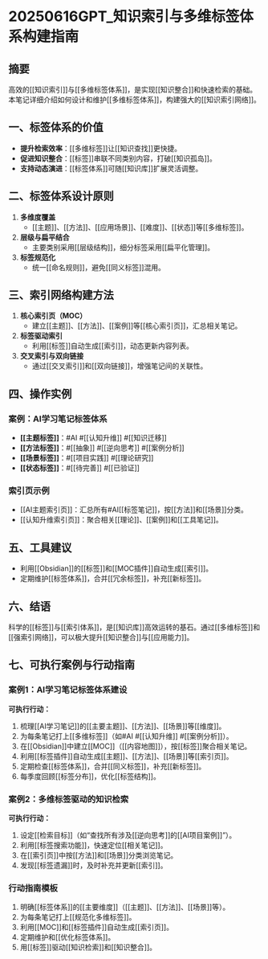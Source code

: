 # 20250616GPT_知识索引与多维标签体系构建指南

## 摘要

高效的[[知识索引]]与[[多维标签体系]]，是实现[[知识整合]]和快速检索的基础。本笔记详细介绍如何设计和维护[[多维标签体系]]，构建强大的[[知识索引网络]]。

## 一、标签体系的价值

- **提升检索效率**：[[多维标签]]让[[知识查找]]更快捷。
- **促进知识整合**：[[标签]]串联不同类别内容，打破[[知识孤岛]]。
- **支持动态演进**：[[标签体系]]可随[[知识库]]扩展灵活调整。

## 二、标签体系设计原则

1. **多维度覆盖**
   - [[主题]]、[[方法]]、[[应用场景]]、[[难度]]、[[状态]]等[[多维标签]]。
2. **层级与扁平结合**
   - 主要类别采用[[层级结构]]，细分标签采用[[扁平化管理]]。
3. **标签规范化**
   - 统一[[命名规则]]，避免[[同义标签]]混用。

## 三、索引网络构建方法

1. **核心索引页（MOC）**
   - 建立[[主题]]、[[方法]]、[[案例]]等[[核心索引页]]，汇总相关笔记。
2. **标签驱动索引**
   - 利用[[标签]]自动生成[[索引]]，动态更新内容列表。
3. **交叉索引与双向链接**
   - 通过[[交叉索引]]和[[双向链接]]，增强笔记间的关联性。

## 四、操作实例

### 案例：AI学习笔记标签体系

- **[[主题标签]]**：#AI #[[认知升维]] #[[知识迁移]]
- **[[方法标签]]**：#[[抽象]] #[[逆向思考]] #[[案例分析]]
- **[[场景标签]]**：#[[项目实践]] #[[理论研究]]
- **[[状态标签]]**：#[[待完善]] #[[已验证]]

### 索引页示例

- [[AI主题索引页]]：汇总所有#AI[[标签笔记]]，按[[方法]]和[[场景]]分类。
- [[认知升维索引页]]：聚合相关[[理论]]、[[案例]]和[[工具笔记]]。

## 五、工具建议

- 利用[[Obsidian]]的[[标签]]和[[MOC插件]]自动生成[[索引]]。
- 定期维护[[标签体系]]，合并[[冗余标签]]，补充[[新标签]]。

## 六、结语

科学的[[标签]]与[[索引体系]]，是[[知识库]]高效运转的基石。通过[[多维标签]]和[[强索引网络]]，可以极大提升[[知识整合]]与[[应用能力]]。

## 七、可执行案例与行动指南

### 案例1：AI学习笔记标签体系建设

**可执行行动：**
1. 梳理[[AI学习笔记]]的[[主要主题]]、[[方法]]、[[场景]]等[[维度]]。
2. 为每条笔记打上[[多维标签]]（如#AI #[[认知升维]] #[[案例分析]]）。
3. 在[[Obsidian]]中建立[[MOC]]（[[内容地图]]），按[[标签]]聚合相关笔记。
4. 利用[[标签插件]]自动生成[[主题]]、[[方法]]、[[场景]]等[[索引页]]。
5. 定期检查[[标签体系]]，合并[[同义标签]]，补充[[新标签]]。
6. 每季度回顾[[标签分布]]，优化[[标签结构]]。

### 案例2：多维标签驱动的知识检索

**可执行行动：**
1. 设定[[检索目标]]（如“查找所有涉及[[逆向思考]]的[[AI项目案例]]”）。
2. 利用[[标签搜索功能]]，快速定位[[相关笔记]]。
3. 在[[索引页]]中按[[方法]]和[[场景]]分类浏览笔记。
4. 发现[[标签遗漏]]时，及时补充并更新[[索引]]。

### 行动指南模板

1. 明确[[标签体系]]的[[主要维度]]（[[主题]]、[[方法]]、[[场景]]等）。
2. 为每条笔记打上[[规范化多维标签]]。
3. 利用[[MOC]]和[[标签插件]]自动生成[[索引页]]。
4. 定期维护和[[优化标签体系]]。
5. 用[[标签]]驱动[[知识检索]]和[[知识整合]]。
